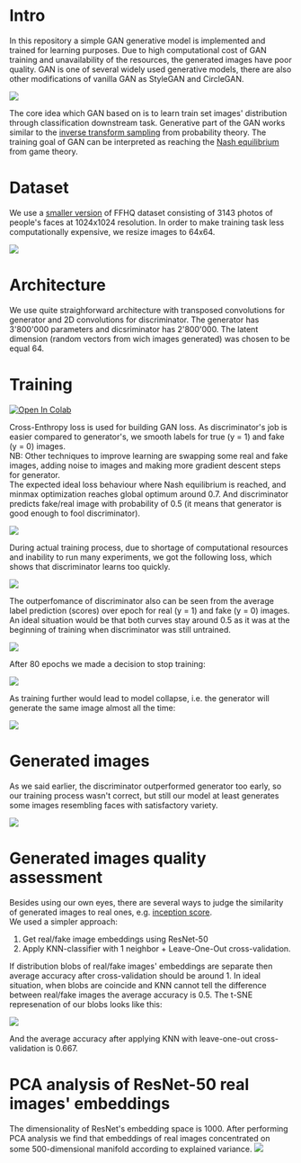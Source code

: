 # Intro
In this repository a simple GAN generative model is implemented and trained for learning purposes. Due to high computational cost of GAN training and unavailability of the resources, the generated images have poor quality. GAN is one of several widely used generative models, there are also other modifications of vanilla GAN as StyleGAN and CircleGAN.

![](assets/gen_models.jpg)

The core idea which GAN based on is to learn train set images' distribution through classification downstream task. Generative part of the GAN works similar to the [inverse transform sampling](https://en.wikipedia.org/wiki/Inverse_transform_sampling) from probability theory. The training goal of GAN can be interpreted as reaching the [Nash equilibrium](https://en.wikipedia.org/wiki/Nash_equilibrium#:~:text=A%20Nash%20equilibrium%20is%20a,Nash%20equilibrium) from game theory.

# Dataset
We use a [smaller version](https://www.kaggle.com/datasets/tommykamaz/faces-dataset-small?resource=download-directory) of FFHQ dataset consisting of 3143 photos of people's faces at 1024x1024 resolution. In order to make training task less computationally expensive, we resize images to 64x64.

![](assets/dataset.jpg)

# Architecture
We use quite straighforward architecture with transposed convolutions for generator and 2D convolutions for discriminator. The generator has 3'800'000 parameters and dicsriminator has 2'800'000.
The latent dimension (random vectors from wich images generated) was chosen to be equal 64.
# Training
[![Open In Colab](https://colab.research.google.com/assets/colab-badge.svg)](http://colab.research.google.com/github/Viktor-Sok/DLS_Computer_Vision/blob/main/GAN/notebooks/simple_GAN.ipynb)

Cross-Enthropy loss is used for building GAN loss. As discriminator's job is easier compared to  generator's, we smooth labels for true (y = 1) and fake (y = 0) images.<br>
NB: Other techniques to improve learning are swapping some real and fake images, adding noise to images and making more gradient descent steps for generator.<br>
The expected ideal loss behaviour where Nash equilibrium is reached, and minmax optimization reaches global optimum around 0.7. And discriminator predicts fake/real image with probability of 0.5 (it means that generator is good enough to fool discriminator). 

![](assets/corr_loss.jpg)

During actual training process, due to shortage of computational resources and inability to run many experiments, we got the following loss, which shows that discriminator learns too quickly.

![](assets/loss.jpg)

The outperfomance of discriminator also can be seen from the average label prediction (scores) over epoch for real (y = 1) and fake (y = 0) images. An ideal situation would be that both curves stay around 0.5 as it was at the beginning of training when discriminator was still untrained.

![](assets/score.jpg)

After 80 epochs we made a decision to stop training:

![](assets/80_epochs.jpg)

As training further would lead to model collapse, i.e. the generator will generate the same image almost all the time:

![](assets/120_epochs.jpg)

# Generated images
As we said earlier, the discriminator outperformed generator too early, so our training process wasn't correct, but still our model at least generates some images resembling  faces with satisfactory variety.

![](assets/gen_res.jpg)

# Generated images quality assessment
Besides using our own eyes, there are several ways to judge the similarity of generated images to real ones, e.g. [inception score](https://en.wikipedia.org/wiki/Inception_score). <br> 
We used a simpler approach:
1. Get real/fake image embeddings using ResNet-50
2. Apply KNN-classifier with 1 neighbor + Leave-One-Out cross-validation.

If distribution blobs of real/fake images' embeddings are separate then average accuracy after cross-validation should be around 1. In ideal situation, when blobs are coincide and KNN cannot tell the difference between real/fake images the average accuracy is 0.5. The t-SNE represenation of our blobs looks like this:

![](assets/t-sne.jpg)

And the average accuracy after applying KNN with leave-one-out cross-validation is 0.667.

# PCA analysis of ResNet-50 real images' embeddings 
The dimensionality of ResNet's embedding space is 1000.
After performing PCA analysis we find that embeddings of real images concentrated on some 500-dimensional manifold according to explained variance. 
![](assets/pca_comps.jpg)
